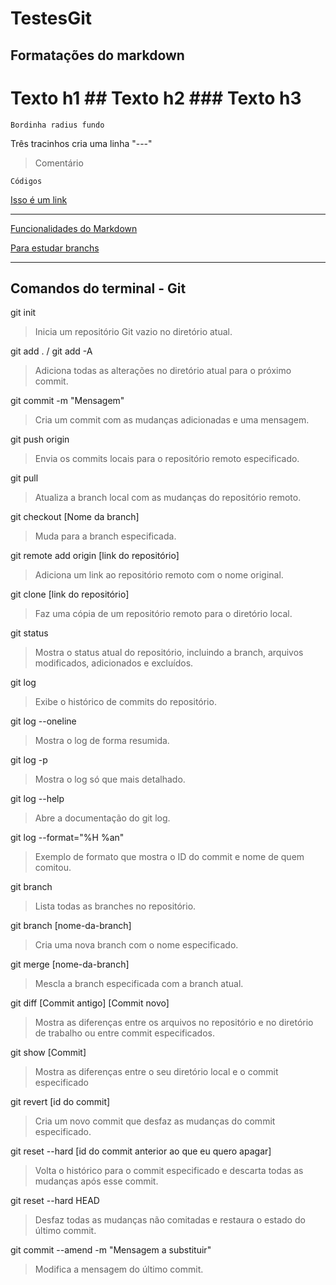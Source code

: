 
# TestesGit

## Formatações do markdown

# Texto h1 ## Texto h2 ### Texto h3

`Bordinha radius fundo`

Três tracinhos cria uma linha "---"

> Comentário

```shell
Códigos
```

[Isso é um link](https://github.com/MathLuz/TestesGit/blob/main/README.md)

---

[Funcionalidades do Markdown](https://wordpress.com/support/markdown-quick-reference/)

[Para estudar branchs](https://git-school.github.io/visualizing-git/)

---

## Comandos do terminal - Git

git init
> Inicia um repositório Git vazio no diretório atual.

git add . / git add -A
> Adiciona todas as alterações no diretório atual para o próximo commit.

git commit -m "Mensagem"
> Cria um commit com as mudanças adicionadas e uma mensagem.

git push origin
> Envia os commits locais para o repositório remoto especificado.

git pull
> Atualiza a branch local com as mudanças do repositório remoto.

git checkout [Nome da branch]
> Muda para a branch especificada.

git remote add origin [link do repositório]
> Adiciona um link ao repositório remoto com o nome original.

git clone [link do repositório]
> Faz uma cópia de um repositório remoto para o diretório local.

git status
> Mostra o status atual do repositório, incluindo a branch, arquivos modificados, adicionados e excluídos.

git log
> Exibe o histórico de commits do repositório.

git log --oneline
> Mostra o log de forma resumida.

git log -p
> Mostra o log só que mais detalhado.

git log --help
> Abre a documentação do git log.

git log --format="%H %an"
> Exemplo de formato que mostra o ID do commit e nome de quem comitou.

git branch
> Lista todas as branches no repositório.

git branch [nome-da-branch]
> Cria uma nova branch com o nome especificado.

git merge [nome-da-branch]
> Mescla a branch especificada com a branch atual.

git diff [Commit antigo] [Commit novo]
> Mostra as diferenças entre os arquivos no repositório e no diretório de trabalho ou entre commit especificados.

git show [Commit]
> Mostra as diferenças entre o seu diretório local e o commit especificado

git revert [id do commit]
> Cria um novo commit que desfaz as mudanças do commit especificado.

git reset --hard [id do commit anterior ao que eu quero apagar]
> Volta o histórico para o commit especificado e descarta todas as mudanças após esse commit.

git reset --hard HEAD
> Desfaz todas as mudanças não comitadas e restaura o estado do último commit.

git commit --amend -m "Mensagem a substituir"
> Modifica a mensagem do último commit.

